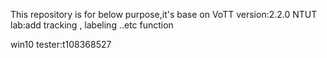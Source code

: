 This repository is for below purpose,it's base on VoTT version:2.2.0
NTUT lab:add tracking , labeling ..etc function

win10 tester:t108368527